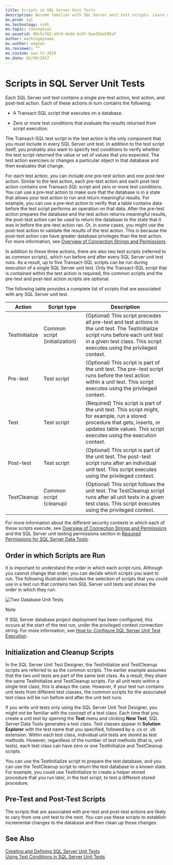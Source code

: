 ```yaml
---
title: Scripts in SQL Server Unit Tests
description: Become familiar with SQL Server unit test scripts. Learn about pre-test, test, and post-test scripts and the common scripts TestInitialize and TestCleanup.
ms.prod: sql
ms.technology: ssdt
ms.topic: conceptual
ms.assetid: 80c5cf62-a9c9-4e9d-8c6f-8eed50a595a7
author: markingmyname
ms.author: maghan
ms.reviewer: “”
ms.custom: seo-lt-2019
ms.date: 02/09/2017
---
```


# Scripts in SQL Server Unit Tests

Each SQL Server unit test contains a single pre-test action, test action, and post-test action. Each of these actions in turn contains the following:  
  
-   A Transact\-SQL script that executes on a database.  
  
-   Zero or more test conditions that evaluate the results returned from script execution.  
  
The Transact\-SQL test script in the test action is the only component that you must include in every SQL Server unit test. In addition to the test script itself, you probably also want to specify test conditions to verify whether the test script returned the value or set of values that you expected. The test action exercises or changes a particular object in that database and then evaluates that change.  
  
For each test action, you can include one pre-test action and one post-test action. Similar to the test action, each pre-test action and each post-test action contains one Transact\-SQL script and zero or more test conditions. You can use a pre-test action to make sure that the database is in a state that allows your test action to run and return meaningful results. For example, you can use a pre-test action to verify that a table contains data before the test script performs an operation on that data. After the pre-test action prepares the database and the test action returns meaningful results, the post-test action can be used to return the database to the state that it was in before the pre-test action ran. Or, in some cases, you might use the post-test action to validate the results of the test action. This is because the post-test action can have greater database privileges than the test action. For more information, see [Overview of Connection Strings and Permissions](../ssdt/overview-of-connection-strings-and-permissions.md).  
  
In addition to these three actions, there are also two test scripts (referred to as common scripts), which run before and after every SQL Server unit test runs. As a result, up to five Transact\-SQL scripts can be run during execution of a single SQL Server unit test. Only the Transact\-SQL script that is contained within the test action is required; the common scripts and the pre-test and post-test action scripts are optional.  
  
The following table provides a complete list of scripts that are associated with any SQL Server unit test.  
  
|**Action**|**Script type**|**Description**|  
|--------------|-------------------|-------------------|  
|TestInitialize|Common script (initialization)|(Optional) This script precedes all pre-test and test actions in the unit test. The TestInitialize script runs before each unit test in a given test class. This script executes using the privileged context.|  
|Pre-test|Test script|(Optional) This script is part of the unit test. The pre-test script runs before the test action within a unit test. This script executes using the privileged context.|  
|Test|Test script|(Required) This script is part of the unit test. This script might, for example, run a stored procedure that gets, inserts, or updates table values. This script executes using the execution context.|  
|Post-test|Test script|(Optional) This script is part of the unit test. The post-test script runs after an individual unit test. This script executes using the privileged context.|  
|TestCleanup|Common script (cleanup)|(Optional) This script follows the unit test. The TestCleanup script runs after all unit tests in a given test class. This script executes using the privileged context.|  
  
For more information about the different security contexts in which each of these scripts execute, see [Overview of Connection Strings and Permissions](../ssdt/overview-of-connection-strings-and-permissions.md) and the SQL Server unit testing permissions section in [Required Permissions for SQL Server Data Tools](../ssdt/required-permissions-for-sql-server-data-tools.md).  
  
## Order in which Scripts are Run  
It is important to understand the order in which each script runs. Although you cannot change that order, you can decide which scripts you want to run. The following illustration includes the selection of scripts that you could use in a test run that contains two SQL Server unit tests and shows the order in which they run:  
  
![Two Database Unit Tests](../ssdt/media/twodatabaseunittests.png "Two Database Unit Tests")  
  
> [!NOTE]  
> If SQL Server database project deployment has been configured, this occurs at the start of the test run, under the privileged context connection string. For more information, see [How to: Configure SQL Server Unit Test Execution](../ssdt/how-to-configure-sql-server-unit-test-execution.md).  
  
## Initialization and Cleanup Scripts  
In the SQL Server Unit Test Designer, the TestInitialize and TestCleanup scripts are referred to as the common scripts. The earlier example assumes that the two unit tests are part of the same test class. As a result, they share the same TestInitialize and TestCleanup scripts. For all unit tests within a single test class, this is always the case. However, if your test run contains unit tests from different test classes, the common scripts for the associated test class will be run before and after the unit test runs.  
  
If you write unit tests only using the SQL Server Unit Test Designer, you might not be familiar with the concept of a test class. Each time that you create a unit test by opening the **Test** menu and clicking **New Test**, SQL Server Data Tools generates a test class. Test classes appear in **Solution Explorer** with the test name that you specified, followed by a .cs or .vb extension. Within each test class, individual unit tests are stored as test methods. However, regardless of the number of test methods (that is, unit tests), each test class can have zero or one TestInitialize and TestCleanup scripts.  
  
You can use the TestInitialize script to prepare the test database, and you can use the TestCleanup script to return the test database to a known state. For example, you could use TestInitialize to create a helper stored procedure that you run later, in the test script, to test a different stored procedure.  
  
## Pre-Test and Post-Test Scripts  
The scripts that are associated with pre-test and post-test actions are likely to vary from one unit test to the next. You can use these scripts to establish incremental changes to the database and then clean up those changes.  
  
## See Also  
[Creating and Defining SQL Server Unit Tests](../ssdt/creating-and-defining-sql-server-unit-tests.md)  
[Using Test Conditions in SQL Server Unit Tests](../ssdt/using-test-conditions-in-sql-server-unit-tests.md)  
  
